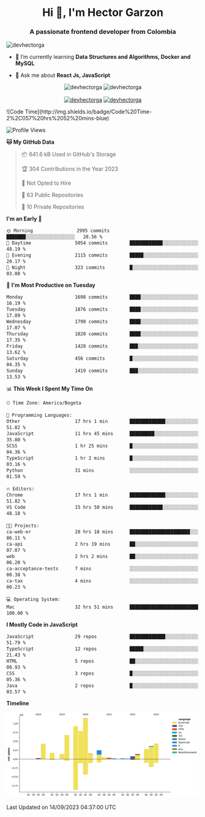 <h1 align="center">Hi 👋, I'm Hector Garzon</h1>
<h3 align="center">A passionate frontend developer from Colombia</h3>

<p align="left"> <img src="https://komarev.com/ghpvc/?username=devhectorga" alt="devhectorga" /> </p>

- 🌱 I’m currently learning **Data Structures and Algorithms, Docker and MySQL**

- 💬 Ask me about **React Js, JavaScript**

<p align="center"> <img src="https://github-readme-stats.vercel.app/api?username=devhectorga&count_private=true&show_icons=true" alt="devhectorga" /> <img src="https://github-readme-stats.vercel.app/api/top-langs/?username=devhectorga&layout=compact" alt="devhectorga" /></p>

<p align="center">
<a href="https://twitter.com/devhectorga" target="blank"><img align="center" src="https://cdn.jsdelivr.net/npm/simple-icons@3.0.1/icons/twitter.svg" alt="devhectorga" height="20" width="20" /></a>
<a href="https://linkedin.com/in/devhectorga" target="blank"><img align="center" src="https://cdn.jsdelivr.net/npm/simple-icons@3.0.1/icons/linkedin.svg" alt="devhectorga" height="20" width="20" /></a>
</p>
<!--START_SECTION:waka-->
![Code Time](http://img.shields.io/badge/Code%20Time-2%2C057%20hrs%2052%20mins-blue)

![Profile Views](http://img.shields.io/badge/Profile%20Views-0-blue)

**🐱 My GitHub Data** 

> 📦 641.6 kB Used in GitHub's Storage 
 > 
> 🏆 304 Contributions in the Year 2023
 > 
> 🚫 Not Opted to Hire
 > 
> 📜 63 Public Repositories 
 > 
> 🔑 10 Private Repositories 
 > 
**I'm an Early 🐤** 

```text
🌞 Morning                2995 commits        ███████░░░░░░░░░░░░░░░░░░   28.56 % 
🌆 Daytime                5054 commits        ████████████░░░░░░░░░░░░░   48.19 % 
🌃 Evening                2115 commits        █████░░░░░░░░░░░░░░░░░░░░   20.17 % 
🌙 Night                  323 commits         █░░░░░░░░░░░░░░░░░░░░░░░░   03.08 % 
```
📅 **I'm Most Productive on Tuesday** 

```text
Monday                   1698 commits        ████░░░░░░░░░░░░░░░░░░░░░   16.19 % 
Tuesday                  1876 commits        ████░░░░░░░░░░░░░░░░░░░░░   17.89 % 
Wednesday                1790 commits        ████░░░░░░░░░░░░░░░░░░░░░   17.07 % 
Thursday                 1820 commits        ████░░░░░░░░░░░░░░░░░░░░░   17.35 % 
Friday                   1428 commits        ███░░░░░░░░░░░░░░░░░░░░░░   13.62 % 
Saturday                 456 commits         █░░░░░░░░░░░░░░░░░░░░░░░░   04.35 % 
Sunday                   1419 commits        ███░░░░░░░░░░░░░░░░░░░░░░   13.53 % 
```


📊 **This Week I Spent My Time On** 

```text
🕑︎ Time Zone: America/Bogota

💬 Programming Languages: 
Other                    17 hrs 1 min        █████████████░░░░░░░░░░░░   51.82 % 
JavaScript               11 hrs 45 mins      █████████░░░░░░░░░░░░░░░░   35.80 % 
SCSS                     1 hr 25 mins        █░░░░░░░░░░░░░░░░░░░░░░░░   04.36 % 
TypeScript               1 hr 2 mins         █░░░░░░░░░░░░░░░░░░░░░░░░   03.16 % 
Python                   31 mins             ░░░░░░░░░░░░░░░░░░░░░░░░░   01.59 % 

🔥 Editors: 
Chrome                   17 hrs 1 min        █████████████░░░░░░░░░░░░   51.82 % 
VS Code                  15 hrs 50 mins      ████████████░░░░░░░░░░░░░   48.18 % 

🐱‍💻 Projects: 
ca-web-er                28 hrs 18 mins      ██████████████████████░░░   86.11 % 
ca-api                   2 hrs 19 mins       ██░░░░░░░░░░░░░░░░░░░░░░░   07.07 % 
web                      2 hrs 2 mins        ██░░░░░░░░░░░░░░░░░░░░░░░   06.20 % 
ca-acceptance-tests      7 mins              ░░░░░░░░░░░░░░░░░░░░░░░░░   00.38 % 
ca-tax                   4 mins              ░░░░░░░░░░░░░░░░░░░░░░░░░   00.23 % 

💻 Operating System: 
Mac                      32 hrs 51 mins      █████████████████████████   100.00 % 
```

**I Mostly Code in JavaScript** 

```text
JavaScript               29 repos            █████████████░░░░░░░░░░░░   51.79 % 
TypeScript               12 repos            █████░░░░░░░░░░░░░░░░░░░░   21.43 % 
HTML                     5 repos             ██░░░░░░░░░░░░░░░░░░░░░░░   08.93 % 
CSS                      3 repos             █░░░░░░░░░░░░░░░░░░░░░░░░   05.36 % 
Java                     2 repos             █░░░░░░░░░░░░░░░░░░░░░░░░   03.57 % 
```



**Timeline**

![Lines of Code chart](https://raw.githubusercontent.com/devHectorGa/devHectorGa/master/assets/bar_graph.png)


 Last Updated on 14/09/2023 04:37:00 UTC
<!--END_SECTION:waka-->
